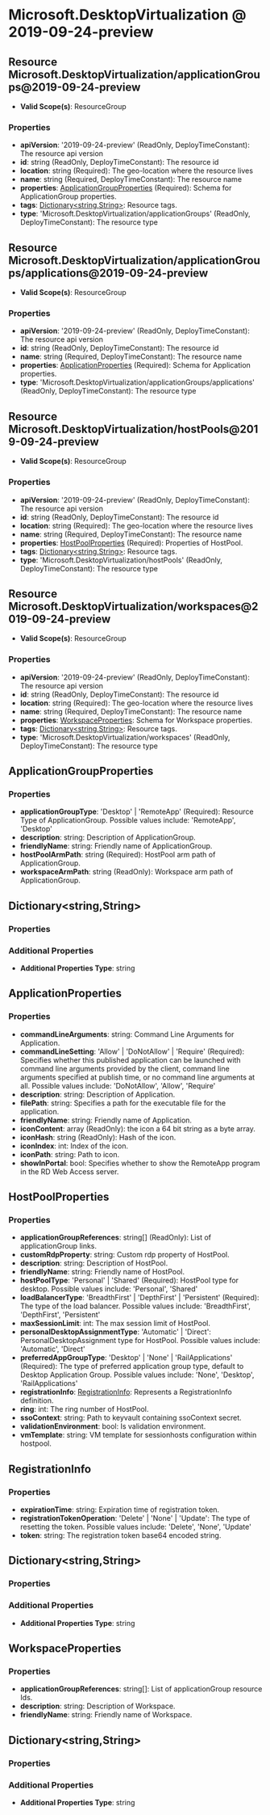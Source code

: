 # Microsoft.DesktopVirtualization @ 2019-09-24-preview

## Resource Microsoft.DesktopVirtualization/applicationGroups@2019-09-24-preview
* **Valid Scope(s)**: ResourceGroup
### Properties
* **apiVersion**: '2019-09-24-preview' (ReadOnly, DeployTimeConstant): The resource api version
* **id**: string (ReadOnly, DeployTimeConstant): The resource id
* **location**: string (Required): The geo-location where the resource lives
* **name**: string (Required, DeployTimeConstant): The resource name
* **properties**: [ApplicationGroupProperties](#applicationgroupproperties) (Required): Schema for ApplicationGroup properties.
* **tags**: [Dictionary<string,String>](#dictionarystringstring): Resource tags.
* **type**: 'Microsoft.DesktopVirtualization/applicationGroups' (ReadOnly, DeployTimeConstant): The resource type

## Resource Microsoft.DesktopVirtualization/applicationGroups/applications@2019-09-24-preview
* **Valid Scope(s)**: ResourceGroup
### Properties
* **apiVersion**: '2019-09-24-preview' (ReadOnly, DeployTimeConstant): The resource api version
* **id**: string (ReadOnly, DeployTimeConstant): The resource id
* **name**: string (Required, DeployTimeConstant): The resource name
* **properties**: [ApplicationProperties](#applicationproperties) (Required): Schema for Application properties.
* **type**: 'Microsoft.DesktopVirtualization/applicationGroups/applications' (ReadOnly, DeployTimeConstant): The resource type

## Resource Microsoft.DesktopVirtualization/hostPools@2019-09-24-preview
* **Valid Scope(s)**: ResourceGroup
### Properties
* **apiVersion**: '2019-09-24-preview' (ReadOnly, DeployTimeConstant): The resource api version
* **id**: string (ReadOnly, DeployTimeConstant): The resource id
* **location**: string (Required): The geo-location where the resource lives
* **name**: string (Required, DeployTimeConstant): The resource name
* **properties**: [HostPoolProperties](#hostpoolproperties) (Required): Properties of HostPool.
* **tags**: [Dictionary<string,String>](#dictionarystringstring): Resource tags.
* **type**: 'Microsoft.DesktopVirtualization/hostPools' (ReadOnly, DeployTimeConstant): The resource type

## Resource Microsoft.DesktopVirtualization/workspaces@2019-09-24-preview
* **Valid Scope(s)**: ResourceGroup
### Properties
* **apiVersion**: '2019-09-24-preview' (ReadOnly, DeployTimeConstant): The resource api version
* **id**: string (ReadOnly, DeployTimeConstant): The resource id
* **location**: string (Required): The geo-location where the resource lives
* **name**: string (Required, DeployTimeConstant): The resource name
* **properties**: [WorkspaceProperties](#workspaceproperties): Schema for Workspace properties.
* **tags**: [Dictionary<string,String>](#dictionarystringstring): Resource tags.
* **type**: 'Microsoft.DesktopVirtualization/workspaces' (ReadOnly, DeployTimeConstant): The resource type

## ApplicationGroupProperties
### Properties
* **applicationGroupType**: 'Desktop' | 'RemoteApp' (Required): Resource Type of ApplicationGroup. Possible values include: 'RemoteApp', 'Desktop'
* **description**: string: Description of ApplicationGroup.
* **friendlyName**: string: Friendly name of ApplicationGroup.
* **hostPoolArmPath**: string (Required): HostPool arm path of ApplicationGroup.
* **workspaceArmPath**: string (ReadOnly): Workspace arm path of ApplicationGroup.

## Dictionary<string,String>
### Properties
### Additional Properties
* **Additional Properties Type**: string

## ApplicationProperties
### Properties
* **commandLineArguments**: string: Command Line Arguments for Application.
* **commandLineSetting**: 'Allow' | 'DoNotAllow' | 'Require' (Required): Specifies whether this published application can be launched with command line arguments provided by the client, command line arguments specified at publish time, or no command line arguments at all. Possible values include: 'DoNotAllow', 'Allow', 'Require'
* **description**: string: Description of Application.
* **filePath**: string: Specifies a path for the executable file for the application.
* **friendlyName**: string: Friendly name of Application.
* **iconContent**: array (ReadOnly): the icon a 64 bit string as a byte array.
* **iconHash**: string (ReadOnly): Hash of the icon.
* **iconIndex**: int: Index of the icon.
* **iconPath**: string: Path to icon.
* **showInPortal**: bool: Specifies whether to show the RemoteApp program in the RD Web Access server.

## HostPoolProperties
### Properties
* **applicationGroupReferences**: string[] (ReadOnly): List of applicationGroup links.
* **customRdpProperty**: string: Custom rdp property of HostPool.
* **description**: string: Description of HostPool.
* **friendlyName**: string: Friendly name of HostPool.
* **hostPoolType**: 'Personal' | 'Shared' (Required): HostPool type for desktop. Possible values include: 'Personal', 'Shared'
* **loadBalancerType**: 'BreadthFirst' | 'DepthFirst' | 'Persistent' (Required): The type of the load balancer. Possible values include: 'BreadthFirst', 'DepthFirst', 'Persistent'
* **maxSessionLimit**: int: The max session limit of HostPool.
* **personalDesktopAssignmentType**: 'Automatic' | 'Direct': PersonalDesktopAssignment type for HostPool. Possible values include: 'Automatic', 'Direct'
* **preferredAppGroupType**: 'Desktop' | 'None' | 'RailApplications' (Required): The type of preferred application group type, default to Desktop Application Group. Possible values include: 'None', 'Desktop', 'RailApplications'
* **registrationInfo**: [RegistrationInfo](#registrationinfo): Represents a RegistrationInfo definition.
* **ring**: int: The ring number of HostPool.
* **ssoContext**: string: Path to keyvault containing ssoContext secret.
* **validationEnvironment**: bool: Is validation environment.
* **vmTemplate**: string: VM template for sessionhosts configuration within hostpool.

## RegistrationInfo
### Properties
* **expirationTime**: string: Expiration time of registration token.
* **registrationTokenOperation**: 'Delete' | 'None' | 'Update': The type of resetting the token. Possible values include: 'Delete', 'None', 'Update'
* **token**: string: The registration token base64 encoded string.

## Dictionary<string,String>
### Properties
### Additional Properties
* **Additional Properties Type**: string

## WorkspaceProperties
### Properties
* **applicationGroupReferences**: string[]: List of applicationGroup resource Ids.
* **description**: string: Description of Workspace.
* **friendlyName**: string: Friendly name of Workspace.

## Dictionary<string,String>
### Properties
### Additional Properties
* **Additional Properties Type**: string

